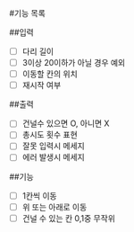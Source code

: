 #기능 목록

##입력
-[ ] 다리 길이
-[ ] 3이상 20이하가 아닐 경우 예외
-[ ] 이동할 칸의 위치
-[ ] 재시작 여부

##출력
-[ ] 건널수 있으면 O, 아니면 X
-[ ] 총시도 횟수 표현
-[ ] 잘못 입력시 메세지
-[ ] 에러 발생시 메세지

##기능
-[ ] 1칸씩 이동
-[ ] 위 또는 아래로 이동
-[ ] 건널 수 있는 칸 0,1중 무작위